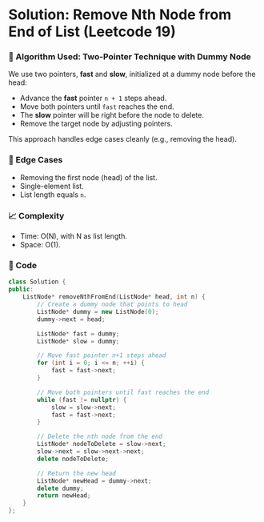# Solution: Remove Nth Node from End of List (Leetcode 19)

### 🧠 Algorithm Used: Two-Pointer Technique with Dummy Node

We use two pointers, **fast** and **slow**, initialized at a dummy node before the head:

- Advance the **fast** pointer `n + 1` steps ahead.
- Move both pointers until `fast` reaches the end.
- The **slow** pointer will be right before the node to delete.
- Remove the target node by adjusting pointers.

This approach handles edge cases cleanly (e.g., removing the head).

### 🧪 Edge Cases

- Removing the first node (head) of the list.
- Single-element list.
- List length equals `n`.

### 📈 Complexity

- Time: O(N), with N as list length.
- Space: O(1).

### 🧾 Code

```cpp
class Solution {
public:
    ListNode* removeNthFromEnd(ListNode* head, int n) {
        // Create a dummy node that points to head
        ListNode* dummy = new ListNode(0);
        dummy->next = head;

        ListNode* fast = dummy;
        ListNode* slow = dummy;

        // Move fast pointer n+1 steps ahead
        for (int i = 0; i <= n; ++i) {
            fast = fast->next;
        }

        // Move both pointers until fast reaches the end
        while (fast != nullptr) {
            slow = slow->next;
            fast = fast->next;
        }

        // Delete the nth node from the end
        ListNode* nodeToDelete = slow->next;
        slow->next = slow->next->next;
        delete nodeToDelete;

        // Return the new head
        ListNode* newHead = dummy->next;
        delete dummy;
        return newHead;
    }
};
```
